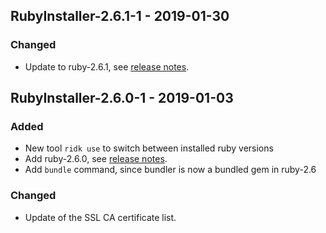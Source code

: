 ## RubyInstaller-2.6.1-1 - 2019-01-30

### Changed
- Update to ruby-2.6.1, see [release notes](https://www.ruby-lang.org/en/news/2019/01/30/ruby-2-6-1-released/).


## RubyInstaller-2.6.0-1 - 2019-01-03

### Added
- New tool `ridk use` to switch between installed ruby versions
- Add ruby-2.6.0, see [release notes](https://www.ruby-lang.org/en/news/2018/12/25/ruby-2-6-0-released/).
- Add `bundle` command, since bundler is now a bundled gem in ruby-2.6


### Changed
- Update of the SSL CA certificate list.
